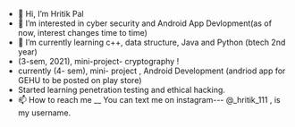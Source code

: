 - 👋 Hi, I’m Hritik Pal
- 👀 I’m interested in cyber security and Android App Devlopment(as of now, interest changes time to time)
- 🌱 I’m currently learning c++, data structure, Java and Python (btech 2nd year)
- (3-sem, 2021), mini-project- cryptography !
- currently (4- sem), mini- project , Android Development (andriod app for GEHU to be posted on play store)
- Started learning penetration testing and ethical hacking. 
- 📫 How to reach me __ You can text me on instagram--- @_hritik_111 ,  is my username.

<!---
hritik-111/hritik-111 is a ✨ special ✨ repository because its `README.md` (this file) appears on your GitHub profile.
You can click the Preview link to take a look at your changes.
--->
